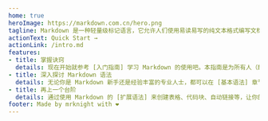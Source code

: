 ```yaml
---
home: true
heroImage: https://markdown.com.cn/hero.png
tagline: Markdown 是一种轻量级标记语言，它允许人们使用易读易写的纯文本格式编写文档，Markdown文件的后缀名便是“.md”。
actionText: Quick Start →
actionLink: /intro.md
features:
- title: 掌握诀窍
  details: 现在开始就参考 [入门指南] 学习 Markdown 的使用吧。本指南是为所有人（即便是新手）编写的。
- title: 深入探讨 Markdown 语法
  details: 无论你是 Markdown 新手还是经验丰富的专业人士，都可以在 [基本语法] 章节找到有关 Markdown 格式的所有答案。
- title: 再上一个台阶
  details: 通过使用 Markdown 的 [扩展语法] 来创建表格、代码块、自动链接等，让你的 Markdown 文档更加出色。
footer: Made by mrknight with ❤️
---
```

